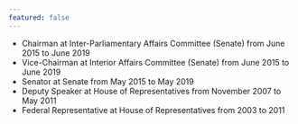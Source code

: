 ```yaml
---
featured: false
---
```

* Chairman at Inter-Parliamentary Affairs Committee (Senate) from June 2015 to June 2019
* Vice-Chairman at Interior Affairs Committee (Senate) from June 2015 to June 2019
* Senator at Senate from May 2015 to May 2019
* Deputy Speaker at House of Representatives from November 2007 to May 2011
* Federal Representative at House of Representatives from 2003 to 2011


